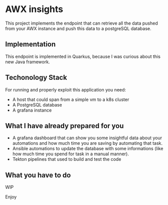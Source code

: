 # AWX insights

This project implements the endpoint that can retrieve all the data pushed from your AWX instance and push this data to a postgreSQL database.

## Implementation

This endpoint is implemented in Quarkus, because I was curious about this new Java framework.

## Techonology Stack

For running and properly exploit this application you need:
* A host that could span from a simple vm to a k8s cluster
* A PostgreSQL database
* A grafana instance


## What I have already prepared for you
* A grafana dashboard that can show you some insightful data about your automations and how much time you are saving by automating that task.
* Ansible automations to update the database with some informations (like how much time you spend for task in a manual manner).
* Tekton pipelines that used to build and test the code

## What you have to do
WIP


Enjoy
